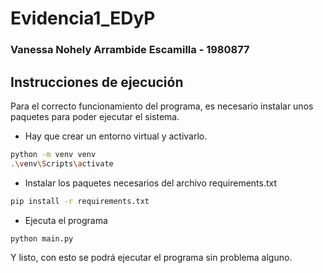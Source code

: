 # Evidencia1_EDyP
### Vanessa Nohely Arrambide Escamilla - 1980877
 
## Instrucciones de ejecución
Para el correcto funcionamiento del programa, es necesario instalar unos paquetes para poder ejecutar el sistema.
 
- Hay que crear un entorno virtual y activarlo.
 
```bash
python -m venv venv
.\venv\Scripts\activate
```
 
- Instalar los paquetes necesarios del archivo requirements.txt
 
```bash
pip install -r requirements.txt
```
- Ejecuta el programa
```bash
python main.py
```
 
Y listo, con esto se podrá ejecutar el programa sin problema alguno.